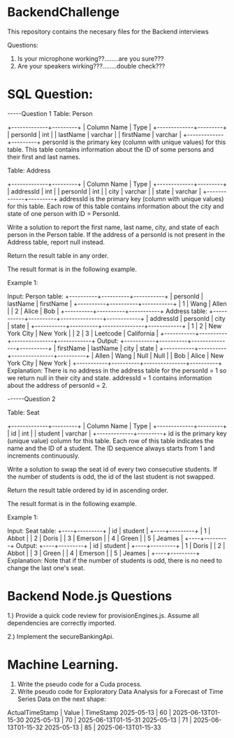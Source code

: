 # BackendChallenge
This repository contains the necesary files for the Backend interviews


Questions:
1) Is your microphone working??........are you sure???
2) Are your speakers wirking???........double check???


# SQL Question:
-----Question 1
Table: Person

+-------------+---------+
| Column Name | Type    |
+-------------+---------+
| personId    | int     |
| lastName    | varchar |
| firstName   | varchar |
+-------------+---------+
personId is the primary key (column with unique values) for this table.
This table contains information about the ID of some persons and their first and last names.
 

Table: Address

+-------------+---------+
| Column Name | Type    |
+-------------+---------+
| addressId   | int     |
| personId    | int     |
| city        | varchar |
| state       | varchar |
+-------------+---------+
addressId is the primary key (column with unique values) for this table.
Each row of this table contains information about the city and state of one person with ID = PersonId.
 

Write a solution to report the first name, last name, city, and state of each person in the Person table. If the address of a personId is not present in the Address table, report null instead.

Return the result table in any order.

The result format is in the following example.

 

Example 1:

Input: 
Person table:
+----------+----------+-----------+
| personId | lastName | firstName |
+----------+----------+-----------+
| 1        | Wang     | Allen     |
| 2        | Alice    | Bob       |
+----------+----------+-----------+
Address table:
+-----------+----------+---------------+------------+
| addressId | personId | city          | state      |
+-----------+----------+---------------+------------+
| 1         | 2        | New York City | New York   |
| 2         | 3        | Leetcode      | California |
+-----------+----------+---------------+------------+
Output: 
+-----------+----------+---------------+----------+
| firstName | lastName | city          | state    |
+-----------+----------+---------------+----------+
| Allen     | Wang     | Null          | Null     |
| Bob       | Alice    | New York City | New York |
+-----------+----------+---------------+----------+
Explanation: 
There is no address in the address table for the personId = 1 so we return null in their city and state.
addressId = 1 contains information about the address of personId = 2.


------Question 2

Table: Seat

+-------------+---------+
| Column Name | Type    |
+-------------+---------+
| id          | int     |
| student     | varchar |
+-------------+---------+
id is the primary key (unique value) column for this table.
Each row of this table indicates the name and the ID of a student.
The ID sequence always starts from 1 and increments continuously.
 

Write a solution to swap the seat id of every two consecutive students. If the number of students is odd, the id of the last student is not swapped.

Return the result table ordered by id in ascending order.

The result format is in the following example.

 

Example 1:

Input: 
Seat table:
+----+---------+
| id | student |
+----+---------+
| 1  | Abbot   |
| 2  | Doris   |
| 3  | Emerson |
| 4  | Green   |
| 5  | Jeames  |
+----+---------+
Output: 
+----+---------+
| id | student |
+----+---------+
| 1  | Doris   |
| 2  | Abbot   |
| 3  | Green   |
| 4  | Emerson |
| 5  | Jeames  |
+----+---------+
Explanation: 
Note that if the number of students is odd, there is no need to change the last one's seat.

# Backend Node.js Questions
1.) Provide a quick code review for provisionEngines.js.  Assume all dependencies are correctly imported.

2.) Implement the secureBankingApi.

# Machine Learning. 
1) Write the pseudo code for a Cuda process.
2) Write pseudo code for Exploratory Data Analysis for a Forecast of Time Series Data on the next shape:

ActualTimeStamp | Value | TimeStamp
2025-05-13 | 60 | 2025-06-13T01-15-30
2025-05-13 | 70 | 2025-06-13T01-15-31
2025-05-13 | 71 | 2025-06-13T01-15-32
2025-05-13 | 85 | 2025-06-13T01-15-33
